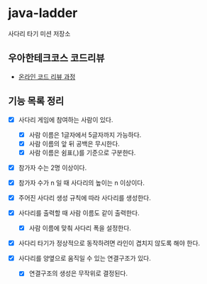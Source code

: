 # java-ladder

사다리 타기 미션 저장소

## 우아한테크코스 코드리뷰

- [온라인 코드 리뷰 과정](https://github.com/woowacourse/woowacourse-docs/blob/master/maincourse/README.md)

## 기능 목록 정리

*[x] 사다리 게임에 참여하는 사람이 있다.
    *[x] 사람 이름은 1글자에서 5글자까지 가능하다.
    *[x] 사람 이름의 앞 뒤 공백은 무시한다.
    *[x] 사람 이름은 쉼표(,)를 기준으로 구분한다.

*[x] 참가자 수는 2명 이상이다.
*[x] 참가자 수가 n 일 때 사다리의 높이는 n 이상이다.

*[x] 주어진 사다리 생성 규칙에 따라 사다리를 생성한다.

*[x] 사다리를 출력할 때 사람 이름도 같이 출력한다.
    *[x] 사람 이름에 맞춰 사다리 폭을 설정한다.

*[x] 사다리 타기가 정상적으로 동작하려면 라인이 겹치지 않도록 해야 한다.

*[x] 사다리를 양옆으로 움직일 수 있는 연결구조가 있다.
    *[x] 연결구조의 생성은 무작위로 결정된다.
